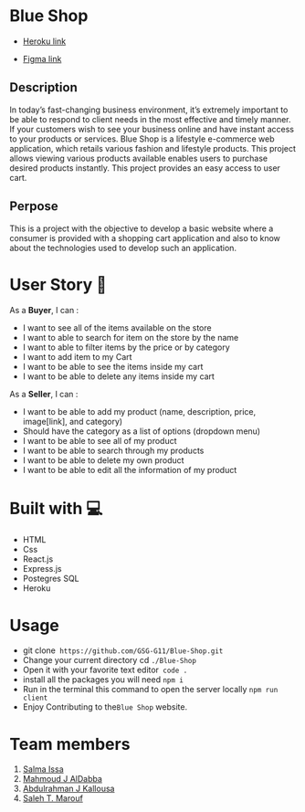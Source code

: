 # Blue Shop 


 - [Heroku link](https://blueshop11.herokuapp.com)

 - [Figma link](https://www.figma.com/file/dyxlK8Vwgm5melNWsphtjY/Untitled?node-id=1%3A2)


## Description

In today’s fast-changing business environment, it’s extremely important to be able to respond to client needs in the most effective and timely manner. If your customers wish to see your business online and have instant access to your products or services.
Blue Shop is a lifestyle e-commerce web application, which retails various fashion and lifestyle products. This project allows viewing various products available enables users to purchase desired products instantly. This project provides an easy access to user cart.



## Perpose
This is a project with the objective to develop a basic website where a consumer is provided with a shopping cart application and also to know about the technologies used to develop such an application.


# User Story <span id='story'></span> :bookmark_tabs:

As a **Buyer**, I can :
* I want to see all of the items available on the store
* I want to able to search for item on the store by the name
* I want to able to filter items by the price or by category
* I want to add item to my Cart
* I want to be able to see the items inside my cart
* I want to be able to delete any items inside my cart

As a **Seller**, I can :
* I want to be able to add my product (name, description, price, image[link], and category)
* Should have the category as a list of options (dropdown menu)
* I want to be able to see all of my product
* I want to be able to search through my products
* I want to be able to delete my own product
* I want to be able to edit all the information of my product



# **Built with** <span id='built'></span> :computer:

- HTML
- Css
- React.js
- Express.js
- Postegres SQL
- Heroku



#  Usage  <span id='built'></span>
- git clone` https://github.com/GSG-G11/Blue-Shop.git`
- Change your current directory cd `./Blue-Shop `
- Open it with your favorite text editor` code .`
- install all the packages you will need `npm i`
- Run in the terminal this command to open the server locally `npm run client`
- Enjoy Contributing to the`Blue Shop` website.



# **Team members** <span id='team'></span>


1. [Salma Issa](https://github.com/SalmaIssa96)
2. [Mahmoud J AlDabba](https://github.com/MahmoudJD95)
3. [Abdulrahman J Kallousa](https://github.com/abdulrahman-2020)
4. [Saleh T. Marouf](https://github.com/devstm)
